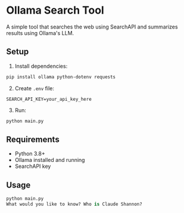 # Ollama Search Tool

A simple tool that searches the web using SearchAPI and summarizes results using Ollama's LLM.

## Setup

1. Install dependencies:

```bash
pip install ollama python-dotenv requests
```

2. Create `.env` file:

```
SEARCH_API_KEY=your_api_key_here
```

3. Run:

```bash
python main.py
```

## Requirements

- Python 3.8+
- Ollama installed and running
- SearchAPI key

## Usage

```python
python main.py
What would you like to know? Who is Claude Shannon?
```
